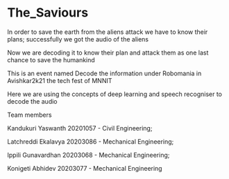 # The_Saviours
In order to save the earth from the aliens attack we have to know their plans; successfully we got the audio of the aliens 

Now we are decoding it to know their plan and attack them as one last chance to save the humankind

This is an event named Decode the information under Robomania in Avishkar2k21 the tech fest of MNNIT 

Here we are using the concepts of deep learning and speech recogniser to decode the audio

Team members

Kandukuri Yaswanth 20201057 - Civil Engineering;

Latchreddi Ekalavya 20203086 - Mechanical Engineering;

Ippili Gunavardhan 20203068 - Mechanical Engineering;

Konigeti Abhidev 20203077 - Mechanical Engineering

